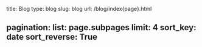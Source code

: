 title: Blog
type: blog
slug: blog
url: /blog/index{page}.html

pagination:
    list: page.subpages
    limit: 4
    sort_key: date
    sort_reverse: True
---
